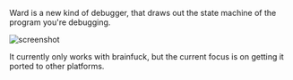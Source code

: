 Ward is a new kind of debugger, that draws out the state machine of the program you're debugging. 

![screenshot](http://i.imgur.com/PINcCUy.gif)

It currently only works with brainfuck, but the current focus is on getting it ported to other platforms.

